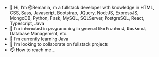 - 👋 Hi, I’m @Remania, im a fullstack developer with knowledge in HTML, CSS, Sass, Javascript, Bootstrap, JQuery, NodeJS, ExpressJS, MongoDB, Python, Flask, MySQL, SQLServer, PostgreSQL, React, Typescript, Java
- 👀 I’m interested in programming in general like Frontend, Backend, Database Management, etc.
- 🌱 I’m currently learning Java
- 💞️ I’m looking to collaborate on fullstack projects
- 📫 How to reach me ...

<!---
Remania/Remania is a ✨ special ✨ repository because its `README.md` (this file) appears on your GitHub profile.
You can click the Preview link to take a look at your changes.
--->
